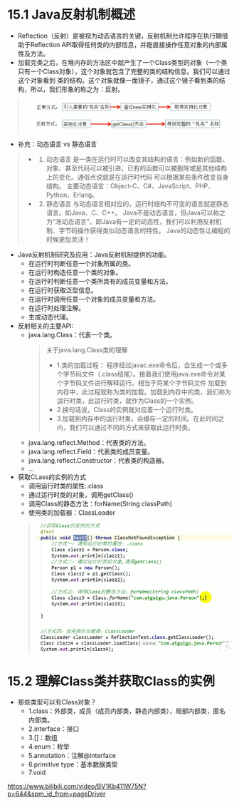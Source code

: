 
# 15.1 Java反射机制概述
* Reflection（反射）是被视为动态语言的关键，反射机制允许程序在执行期借助于Reflection API取得任何类的内部信息，并能直接操作任意对象的内部属性及方法。
* 加载完类之后，在堆内存的方法区中就产生了一个Class类型的对象（一个类只有一个Class对象），这个对象就包含了完整的类的结构信息。我们可以通过这个对象看到
  类的结构。这个对象就像一面镜子，通过这个镜子看到类的结构，所以，我们形象的称之为：反射。
> ![img.png](img.png)
* 补充：动态语言 vs 静态语言
> * 1. 动态语言
>   是一类在运行时可以改变其结构的语言：例如新的函数、对象、甚至代码可以被引进，已有的函数可以被删除或是其他结构上的变化。通俗点说就是在运行时代码
>   可以根据某些条件改变自身结构。
>   主要动态语言：Object-C、C#、JavaScript、PHP、Python、Erlang。
> * 2. 静态语言
>   与动态语言相对应的，运行时结构不可变的语言就是静态语言。如Java、C、C++。
>   Java不是动态语言，但Java可以称之为"准动态语言"。即Java有一定的动态性，我们可以利用反射机制、字节码操作获得类似动态语言的特性。
>   Java的动态性让编程的时候更加灵活！
* Java反射机制研究及应用：Java反射机制提供的功能。
  * 在运行时判断任意一个对象所属的类。
  * 在运行时构造任意一个类的对象。  
  * 在运行时判断任意一个类所具有的成员变量和方法。
  * 在运行时获取泛型信息。  
  * 在运行时调用任意一个对象的成员变量和方法。  
  * 在运行时处理注解。
  * 生成动态代理。
* 反射相关的主要API:
  * java.lang.Class：代表一个类。
    > 关于java.lang.Class类的理解
    > * 1.类的加载过程：
    >   程序经过javac.exe命令后，会生成一个或多个字节码文件（.class结尾）。接着我们使用java.exe命令对某个字节码文件进行解释运行。相当于将某个字节码文件
    >   加载到内存中，此过程就称为类的加载。加载到内存中的类，我们称为运行时类，此运行时类，就作为Class的一个实例。
    > * 2.换句话说，Class的实例就对应着一个运行时类。
    > * 3.加载到内存中的运行时类，会缓存一定的时间。在此时间之内，我们可以通过不同的方式来获取此运行时类。
  * java.lang.reflect.Method：代表类的方法。
  * java.lang.reflect.Field：代表类的成员变量。
  * java.lang.reflect.Constructor：代表类的构造器。
  * ...
* 获取CLass的实例的方式
  * 调用运行时类的属性:.class
  * 通过运行时类的对象，调用getClass()
  * 调用Class的静态方法：forName(String classPath)
  * 使用类的加载器：ClassLoader
  > ![img_1.png](img_1.png)
  > ![img_2.png](img_2.png)
# 15.2 理解Class类并获取Class的实例
* 那些类型可以有Class对象？
  * 1.class：外部类，成员（成员内部类，静态内部类），局部内部类，匿名内部类。
  * 2.interface：接口
  * 3.[]：数组
  * 4.enum：枚举
  * 5.annotation：注解@interface
  * 6.primitive type：基本数据类型
  * 7.void


https://www.bilibili.com/video/BV1Kb411W75N?p=644&spm_id_from=pageDriver





































